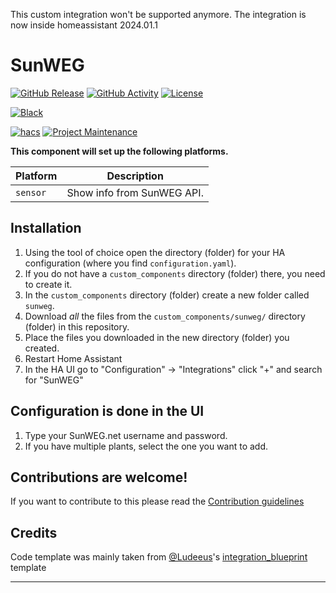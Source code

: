 This custom integration won't be supported anymore. The integration is now inside homeassistant 2024.01.1

# SunWEG

[![GitHub Release][releases-shield]][releases]
[![GitHub Activity][commits-shield]][commits]
[![License][license-shield]](LICENSE)

[![Black][black-shield]][black]

[![hacs][hacsbadge]][hacs]
[![Project Maintenance][maintenance-shield]][user_profile]


**This component will set up the following platforms.**

| Platform        | Description                |
| --------------- | -------------------------- |
| `sensor`        | Show info from SunWEG API. |

## Installation

1. Using the tool of choice open the directory (folder) for your HA configuration (where you find `configuration.yaml`).
2. If you do not have a `custom_components` directory (folder) there, you need to create it.
3. In the `custom_components` directory (folder) create a new folder called `sunweg`.
4. Download _all_ the files from the `custom_components/sunweg/` directory (folder) in this repository.
5. Place the files you downloaded in the new directory (folder) you created.
6. Restart Home Assistant
7. In the HA UI go to "Configuration" -> "Integrations" click "+" and search for "SunWEG"


## Configuration is done in the UI

1. Type your SunWEG.net username and password.
2. If you have multiple plants, select the one you want to add.

## Contributions are welcome!

If you want to contribute to this please read the [Contribution guidelines](CONTRIBUTING.md)

## Credits

Code template was mainly taken from [@Ludeeus](https://github.com/ludeeus)'s [integration_blueprint][integration_blueprint] template

---

[integration_blueprint]: https://github.com/custom-components/integration_blueprint
[black]: https://github.com/psf/black
[black-shield]: https://img.shields.io/badge/code%20style-black-000000.svg?style=for-the-badge
[commits-shield]: https://img.shields.io/github/commit-activity/y/rokam/hass-sunweg.svg?style=for-the-badge
[commits]: https://github.com/rokam/hass-sunweg/commits/main
[hacs]: https://hacs.xyz
[hacsbadge]: https://img.shields.io/badge/HACS-Custom-orange.svg?style=for-the-badge
[license-shield]: https://img.shields.io/github/license/rokam/hass-sunweg.svg?style=for-the-badge
[maintenance-shield]: https://img.shields.io/badge/maintainer-%40rokam-blue.svg?style=for-the-badge
[releases-shield]: https://img.shields.io/github/release/rokam/hass-sunweg.svg?style=for-the-badge
[releases]: https://github.com/rokam/hass-sunweg/releases
[user_profile]: https://github.com/rokam
